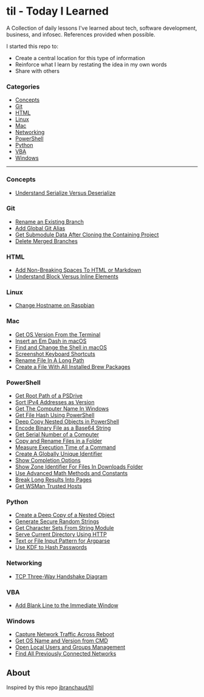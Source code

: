 # til - Today I Learned

A Collection of daily lessons I've learned about tech, software development, business, and infosec.
References provided when possible.

I started this repo to:

+ Create a central location for this type of information
+ Reinforce what I learn by restating the idea in my own words
+ Share with others

### Categories

+ [Concepts](#concepts)
+ [Git](#git)
+ [HTML](#html)
+ [Linux](#linux)
+ [Mac](#mac)
+ [Networking](#networking)
+ [PowerShell](#powershell)
+ [Python](#python)
+ [VBA](#vba)
+ [Windows](#windows)

---

### Concepts

+ [Understand Serialize Versus Deserialize](concepts/understand-serialize-versus-deserialize.md)

### Git

+ [Rename an Existing Branch](git/rename-existing-branch.md)
+ [Add Global Git Alias](git/add-global-git-alias.md)
+ [Get Submodule Data After Cloning the Containing Project](git/get-submodule-data-after-cloning-containing-project.md)
+ [Delete Merged Branches](git/delete-merged-branches.md)

### HTML

+ [Add Non-Breaking Spaces To HTML or Markdown](html/add-non-breaking-spaces-to-html.md)
+ [Understand Block Versus Inline Elements](html/understand-block-versus-inline-html-elements.md)

### Linux

+ [Change Hostname on Raspbian](linux/change-hostname-on-raspbian.md)

### Mac

+ [Get OS Version From the Terminal](mac/get-os-version-from-terminal.md)
+ [Insert an Em Dash in macOS](mac/insert-em-dash-in-macos.md)
+ [Find and Change the Shell in macOS](mac/find-and-change-shell-in-macOS.md)
+ [Screenshot Keyboard Shortcuts](mac/screenshot-app-keyboard-shortcuts.md)
+ [Rename File In A Long Path](mac/rename-file-in-long-path.md)
+ [Create a File With All Installed Brew Packages](mac/create-file-with-all-installed-brew-packages.md)

### PowerShell

+ [Get Root Path of a PSDrive](powershell/get-root-path-of-psdrive.md)
+ [Sort IPv4 Addresses as Version](powershell/sort-ipv4-address-as-version.md)
+ [Get The Computer Name In Windows](powershell/get-computer-name.md)
+ [Get File Hash Using PowerShell](powershell/get-file-hash-using-powershell.md)
+ [Deep Copy Nested Objects in PowerShell](powershell/deep-copy-object-in-powershell.md)
+ [Encode Binary File as a Base64 String](powershell/encode-binary-as-base64.md)
+ [Get Serial Number of a Computer](powershell/get-serial-number-of-computer.md)
+ [Copy and Rename Files in a Folder](powershell/copy-and-rename-files-in-folder.md)
+ [Measure Execution Time of a Command](powershell/measure-execution-time-of-a-command.md)
+ [Create A Globally Unique Identifier](powershell/create-globally-unique-identifiers.md)
+ [Show Completion Options](powershell/show-completion-options.md)
+ [Show Zone Identifier For Files In Downloads Folder](powershell/show-zone-identifier-for-all-files-in-downloads-folder.md)
+ [Use Advanced Math Methods and Constants](powershell/use-math-library-methods.md)
+ [Break Long Results Into Pages](powershell/break-long-results-into-pages.md)
+ [Get WSMan Trusted Hosts](powershell/get-wsman-trusted-hosts.md)

### Python

+ [Create a Deep Copy of a Nested Object](python/deep-copy-nested-object.md)
+ [Generate Secure Random Strings](python/generate-crypto-safe-random-numbers.md)
+ [Get Character Sets From String Module](python/get-character-sets-from-string-module.md)
+ [Serve Current Directory Using HTTP](python/serve-current-directory-using-http.md)
+ [Text or File Input Pattern for Argparse](python/text-or-file-input-pattern-for-argparse.md)
+ [Use KDF to Hash Passwords](python/use-kdf-to-hash-passwords.md)


### Networking

+ [TCP Three-Way Handshake Diagram](networking/tcp-three-way-handshake.md)

### VBA

+ [Add Blank Line to the Immediate Window](vba/add-blank-line-to-immediate-window.md)

### Windows

+ [Capture Network Traffic Across Reboot](windows/capture-network-traffic-across-reboot.md)
+ [Get OS Name and Version from CMD](windows/get-os-name-and-version-from-cmd.md)
+ [Open Local Users and Groups Management](windows/open-local-users-and-groups-msc.md)
+ [Find All Previously Connected Networks](windows/find-all-previously-connected-networks.md)

## About

Inspired by this repo [jbranchaud/til](https://github.com/jbranchaud/til)
